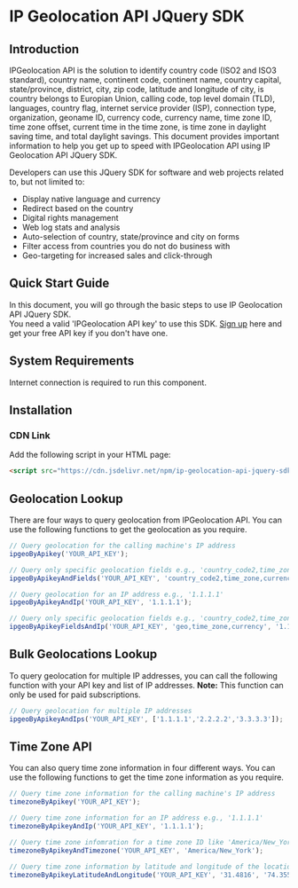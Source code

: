 # IP Geolocation API JQuery SDK

## Introduction

IPGeolocation API is the solution to identify country code (ISO2 and ISO3 standard), country name, continent code, continent name, country capital, state/province, district, city, zip code, latitude and longitude of city, is country belongs to Europian Union, calling code, top level domain (TLD), languages, country flag, internet service provider (ISP), connection type, organization, geoname ID, currency code, currency name, time zone ID, time zone offset, current time in the time zone, is time zone in daylight saving time, and total daylight savings. This document provides important information to help you get up to speed with IPGeolocation API using IP Geolocation API JQuery SDK.

Developers can use this JQuery SDK for software and web projects related to, but not limited to:

* Display native language and currency
* Redirect based on the country
* Digital rights management
* Web log stats and analysis
* Auto-selection of country, state/province and city on forms
* Filter access from countries you do not do business with
* Geo-targeting for increased sales and click-through

## Quick Start Guide

In this document, you will go through the basic steps to use IP Geolocation API JQuery SDK.  
You need a valid 'IPGeolocation API key' to use this SDK. [Sign up](https://ipgeolocation.io/signup) here and get your free API key if you don't have one.

## System Requirements  

Internet connection is required to run this component.

## Installation
### CDN Link

Add the following script in your HTML page:

```html
<script src="https://cdn.jsdelivr.net/npm/ip-geolocation-api-jquery-sdk@1.0.3/ipgeolocation.min.js"></script>
```

## Geolocation Lookup

There are four ways to query geolocation from IPGeolocation API. You can use the following functions to get the geolocation as you require.

```javascript
// Query geolocation for the calling machine's IP address
ipgeoByApikey('YOUR_API_KEY');

// Query only specific geolocation fields e.g., 'country_code2,time_zone,currency' for the calling machine's IP address
ipgeoByApikeyAndFields('YOUR_API_KEY', 'country_code2,time_zone,currency');

// Query geolocation for an IP address e.g., '1.1.1.1'
ipgeoByApikeyAndIp('YOUR_API_KEY', '1.1.1.1');

// Query only specific geolocation fields e.g., 'country_code2,time_zone,currency' for an IP address e.g., '1.1.1.1'
ipgeoByApikeyFieldsAndIp('YOUR_API_KEY', 'geo,time_zone,currency', '1.1.1.1');
```

## Bulk Geolocations Lookup

To query geolocation for multiple IP addresses, you can call the following function with your API key and list of IP addresses.
**Note:** This function can only be used for paid subscriptions.

```javascript
// Query geolocation for multiple IP addresses
ipgeoByApikeyAndIps('YOUR_API_KEY', ['1.1.1.1','2.2.2.2','3.3.3.3']);
```

## Time Zone API

You can also query time zone information in four different ways. You can use the following functions to get the time zone information as you require.

```javascript
// Query time zone information for the calling machine's IP address
timezoneByApikey('YOUR_API_KEY');

// Query time zone information for an IP address e.g., '1.1.1.1'
timezoneByApikeyAndIp('YOUR_API_KEY', '1.1.1.1');

// Query time zone infomration for a time zone ID like 'America/New_York'
timezoneByApikeyAndTimezone('YOUR_API_KEY', 'America/New_York');

// Query time zone information by latitude and longitude of the location
timezoneByApikeyLatitudeAndLongitude('YOUR_API_KEY', '31.4816', '74.3551')
